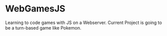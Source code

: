 # WebGamesJS
Learning to code games with JS on a Webserver. Current Project is going to be a turn-based game like Pokemon.
